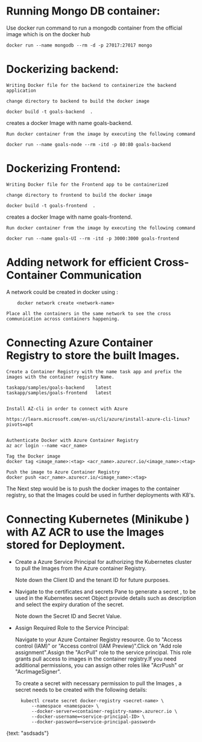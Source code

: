# Running Mongo DB container:

Use docker run command to run a mongodb container from the official image which is on the docker hub

    docker run --name mongodb --rm -d -p 27017:27017 mongo

# Dockerizing backend:

    Writing Docker file for the backend to containerize the backend application 

    change directory to backend to build the docker image

    docker build -t goals-backend  .

 creates a docker Image with name goals-backend.

    Run docker container from the image by executing the following command

    docker run --name goals-node --rm -itd -p 80:80 goals-backend  

# Dockerizing Frontend:

    Writing Docker file for the Frontend app to be containerized

    change directory to frontend to build the docker image

    docker build -t goals-frontend  .

 creates a docker Image with name goals-frontend.

    Run docker container from the image by executing the following command

    docker run --name goals-UI --rm -itd -p 3000:3000 goals-frontend  

# Adding network for efficient Cross-Container Communication

A network could be created in docker using :
        
        docker network create <network-name>

    Place all the containers in the same network to see the cross communication across containers happening.






# Connecting Azure Container Registry to store the built Images.

    Create a Container Registry with the name task app and prefix the images with the container registry Name.

    taskapp/samples/goals-backend    latest   
    taskapp/samples/goals-frontend   latest 


    Install AZ-cli in order to connect with Azure 

    https://learn.microsoft.com/en-us/cli/azure/install-azure-cli-linux?pivots=apt


    Authenticate Docker with Azure Container Registry
    az acr login --name <acr_name>

    Tag the Docker image
    docker tag <image_name>:<tag> <acr_name>.azurecr.io/<image_name>:<tag>

    Push the image to Azure Container Registry
    docker push <acr_name>.azurecr.io/<image_name>:<tag>


The Next step would be is to push the docker images to the container registry, so that the Images could be used in further deployments with K8's.


# Connecting Kubernetes (Minikube ) with AZ ACR to use the Images stored for Deployment.

*  Create a Azure Service Principal for authorizing the Kubernetes cluster to pull the Images from the Azure    container Registry.

    Note down the Client ID and the tenant ID for future purposes.

*  Navigate to the certificates and secrets Pane to generate a secret , to be used in the Kubernetes secret Object provide details such as description and select the expiry duration of the secret.

    Note down the Secret ID and Secret Value.

* Assign Required Role to the Service Principal:

    Navigate to your Azure Container Registry resource. Go to "Access control (IAM)" or "Access control (IAM Preview)".Click on "Add role assignment".Assign the "AcrPull" role to the service principal. This role grants pull access to images in the container registry.If you need additional permissions, you can assign other roles like "AcrPush" or "AcrImageSigner".


    To create a secret with necessary permission to pull the Images , a secret needs to be created with the following details:

        kubectl create secret docker-registry <secret-name> \
            --namespace <namespace> \
            --docker-server=<container-registry-name>.azurecr.io \
            --docker-username=<service-principal-ID> \
            --docker-password=<service-principal-password>


{text: "asdsads"}